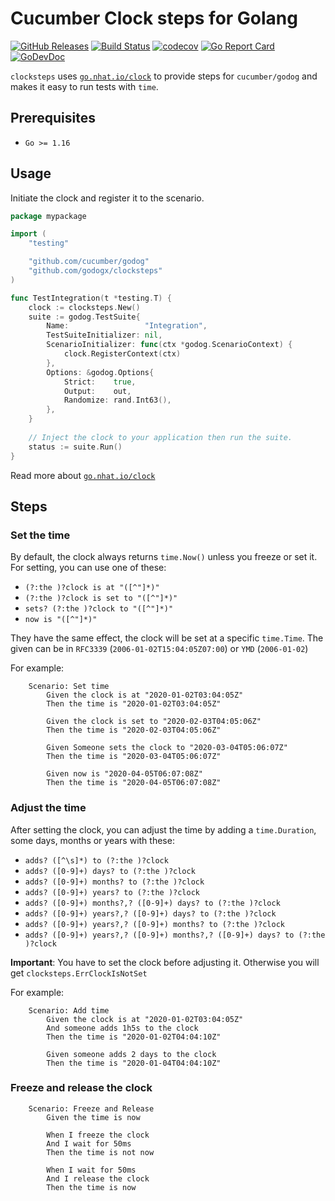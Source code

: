 # Cucumber Clock steps for Golang

[![GitHub Releases](https://img.shields.io/github/v/release/godogx/clocksteps)](https://github.com/godogx/clocksteps/releases/latest)
[![Build Status](https://github.com/godogx/clocksteps/actions/workflows/test.yaml/badge.svg)](https://github.com/godogx/clocksteps/actions/workflows/test.yaml)
[![codecov](https://codecov.io/gh/godogx/clocksteps/branch/master/graph/badge.svg?token=eTdAgDE2vR)](https://codecov.io/gh/godogx/clocksteps)
[![Go Report Card](https://goreportcard.com/badge/github.com/godogx/clocksteps)](https://goreportcard.com/report/github.com/godogx/clocksteps)
[![GoDevDoc](https://img.shields.io/badge/dev-doc-00ADD8?logo=go)](https://pkg.go.dev/github.com/godogx/clocksteps)

`clocksteps` uses [`go.nhat.io/clock`](https://go.nhat.io/clock) to provide steps for `cucumber/godog` and
makes it easy to run tests with `time`.

## Prerequisites

- `Go >= 1.16`

## Usage

Initiate the clock and register it to the scenario.

```go
package mypackage

import (
	"testing"

	"github.com/cucumber/godog"
	"github.com/godogx/clocksteps"
)

func TestIntegration(t *testing.T) {
	clock := clocksteps.New()
	suite := godog.TestSuite{
		Name:                 "Integration",
		TestSuiteInitializer: nil,
		ScenarioInitializer: func(ctx *godog.ScenarioContext) {
			clock.RegisterContext(ctx)
		},
		Options: &godog.Options{
			Strict:    true,
			Output:    out,
			Randomize: rand.Int63(),
		},
	}
	
	// Inject the clock to your application then run the suite.
	status := suite.Run()
}
```

Read more about [`go.nhat.io/clock`](https://go.nhat.io/clock)

## Steps

### Set the time

By default, the clock always returns `time.Now()` unless you freeze or set it. For setting, you can use one of
these:
- `(?:the )?clock is at "([^"]*)"`
- `(?:the )?clock is set to "([^"]*)"`
- `sets? (?:the )?clock to "([^"]*)"`
- `now is "([^"]*)"`

They have the same effect, the clock will be set at a specific `time.Time`. The given can be in `RFC3339` 
(`2006-01-02T15:04:05Z07:00`) or `YMD` (`2006-01-02`)

For example:

```gherkin
    Scenario: Set time
        Given the clock is at "2020-01-02T03:04:05Z"
        Then the time is "2020-01-02T03:04:05Z"

        Given the clock is set to "2020-02-03T04:05:06Z"
        Then the time is "2020-02-03T04:05:06Z"

        Given Someone sets the clock to "2020-03-04T05:06:07Z"
        Then the time is "2020-03-04T05:06:07Z"

        Given now is "2020-04-05T06:07:08Z"
        Then the time is "2020-04-05T06:07:08Z"
```

### Adjust the time

After setting the clock, you can adjust the time by adding a `time.Duration`, some days, months or years with these:
- `adds? ([^\s]*) to (?:the )?clock`
- `adds? ([0-9]+) days? to (?:the )?clock`
- `adds? ([0-9]+) months? to (?:the )?clock`
- `adds? ([0-9]+) years? to (?:the )?clock`
- `adds? ([0-9]+) months?,? ([0-9]+) days? to (?:the )?clock`
- `adds? ([0-9]+) years?,? ([0-9]+) days? to (?:the )?clock`
- `adds? ([0-9]+) years?,? ([0-9]+) months? to (?:the )?clock`
- `adds? ([0-9]+) years?,? ([0-9]+) months?,? ([0-9]+) days? to (?:the )?clock`

**Important**: You have to set the clock before adjusting it. Otherwise you will get `clocksteps.ErrClockIsNotSet` 

For example:

```gherkin
    Scenario: Add time
        Given the clock is at "2020-01-02T03:04:05Z"
        And someone adds 1h5s to the clock
        Then the time is "2020-01-02T04:04:10Z"

        Given someone adds 2 days to the clock
        Then the time is "2020-01-04T04:04:10Z"
```

### Freeze and release the clock

```gherkin
    Scenario: Freeze and Release
        Given the time is now

        When I freeze the clock
        And I wait for 50ms
        Then the time is not now

        When I wait for 50ms
        And I release the clock
        Then the time is now
```

